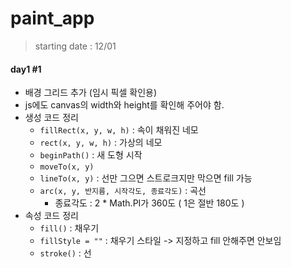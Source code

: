 # paint_app
> starting date : 12/01

#### day1 #1
- 배경 그리드 추가 (임시 픽셀 확인용)
- js에도 canvas의 width와 height를 확인해 주어야 함.
- 생성 코드 정리
  - `fillRect(x, y, w, h)` : 속이 채워진 네모
  - `rect(x, y, w, h)` : 가상의 네모
  - `beginPath()` : 새 도형 시작
  - `moveTo(x, y)`
  - `lineTo(x, y)` : 선만 그으면 스트로크지만 막으면 fill 가능
  - `arc(x, y, 반지름, 시작각도, 종료각도)` : 곡선
    * 종료각도 : 2 * Math.PI가 360도 ( 1은 절반 180도 )
- 속성 코드 정리
  - `fill()` : 채우기
  - `fillStyle = ""` : 채우기 스타일 -> 지정하고 fill 안해주면 안보임
  - `stroke()` : 선
